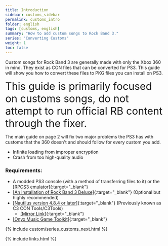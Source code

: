 ```yaml
---
title: Introduction
sidebar: customs_sidebar
permalink: customs_intro
folder: english
tags: [customs, english]
summary: "How to add custom songs to Rock Band 3."
series: "Converting Customs"
weight: 1
toc: false
---
```


Custom songs for Rock Band 3 are generally made with only the Xbox 360 in mind. They exist as CON files that can be converted for PS3. This guide will show you how to convert these files to PKG files you can install on PS3.

<span style="font-size:xx-large;">This guide is primarily focused on customs songs, do not attempt to run official RB content through the fixer.</span>

The main guide on page 2 will fix two major problems the PS3 has with customs that the 360 doesn't and should follow for every custom you add.
* Infinite loading from improper encryption
* Crash from too high-quality audio

### Requirements:
* A modded PS3 console (with a method of transferring files to it) or the [[RPCS3 emulator]](https://rb3pc.milohax.org/gs_disc){:target="_blank"}
* [[An installation of Rock Band 3 Deluxe]](https://rb3dx.milohax.org/){:target="_blank"} (Optional but highly recommended)
* [[Nautilus version 4.8.4 or later]](https://nemosnautilus.com/nautilus/){:target="_blank"} (Previously known as C3 CON Tools/C3Tools)
	* [[Mirror Link]](https://github.com/trojannemo/Nautilus/releases/){:target="_blank"}
* [[Onyx Music Game Toolkit]](https://github.com/mtolly/onyxite-customs){:target="_blank"}

{% include custom/series_customs_next.html %}

{% include links.html %}